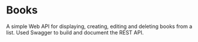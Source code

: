 # Books

A simple Web API for displaying, creating, editing and deleting books from a list. Used Swagger to build and document the REST API. 